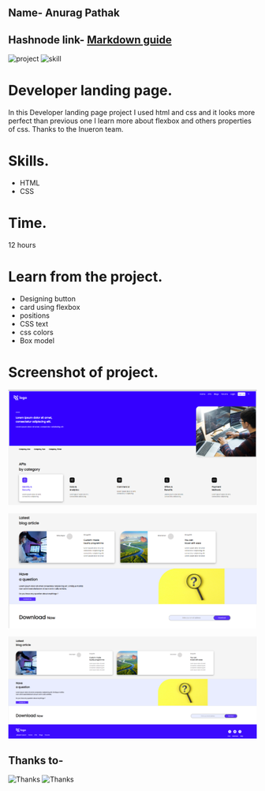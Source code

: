 ## Name- Anurag Pathak

## Hashnode link- [Markdown guide](https://img.shields.io/badge/project-developer%20landingpage-green)

![project](https://img.shields.io/badge/project-Designing%20homepage-green)
![skill](https://img.shields.io/badge/skill-css-yellow)

# Developer landing page.
 In this Developer landing page project I used html and css and it looks more perfect than previous one I learn more about flexbox and others properties of css. Thanks to the Inueron team. 
# Skills.
* HTML
* CSS

# Time.
12 hours

# Learn from the project.
* Designing button
* card using flexbox
* positions
* CSS text
* css colors
* Box model

# Screenshot of project.
![Developer  landingpage](./screen-shots/01.png)

![2](./screen-shots/02.png)

![3](./screen-shots/03.png)

## Thanks to-
![Thanks](https://img.shields.io/badge/Thanks-Hitesh%20choudhary-yellowgreen)
![Thanks](https://img.shields.io/badge/Thanks-Inueron-green)



